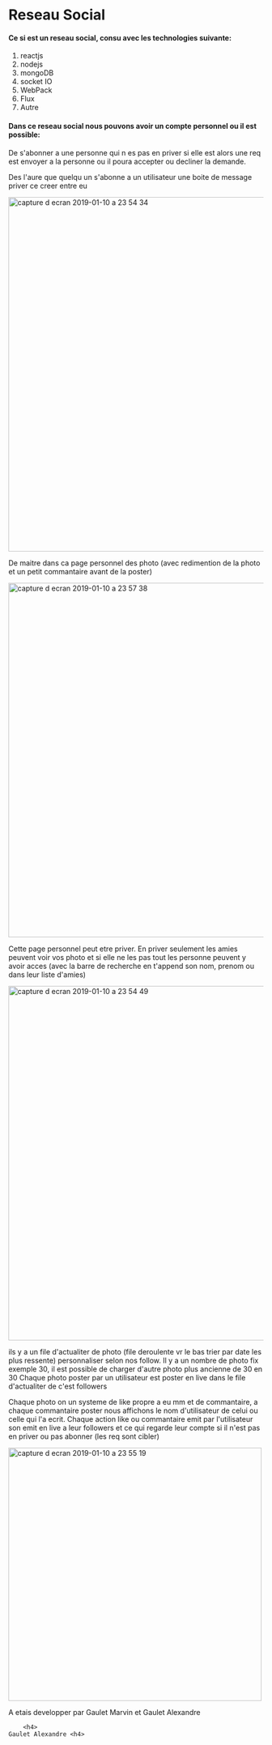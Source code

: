 # Reseau Social


<h4>
Ce si est un reseau social, consu avec les technologies suivante:
</h4>

1. reactjs
2. nodejs
3. mongoDB
4. socket IO
5. WebPack
6. Flux
7. Autre


<h4>
Dans ce reseau social nous pouvons avoir un compte personnel ou il est possible:
</h4>
De s'abonner a une personne qui n es pas en priver si elle est alors une req est envoyer
a la personne ou il poura accepter ou decliner la demande.


Des l'aure que quelqu un s'abonne a un utilisateur une boite de message
priver ce creer entre eu

<img width="700" alt="capture d ecran 2019-01-10 a 23 54 34" src="https://user-images.githubusercontent.com/23437868/51002757-9abbea80-1534-11e9-86af-6a8e9db61132.png">


De maitre dans ca page personnel des photo (avec redimention de la photo et un petit
commantaire avant de la poster)

 <img width="700" alt="capture d ecran 2019-01-10 a 23 57 38" src="https://user-images.githubusercontent.com/23437868/51002804-c0e18a80-1534-11e9-9cc5-13ee22190d34.png">

Cette page personnel peut etre priver.
En priver seulement les amies peuvent voir vos photo et si elle ne les pas 
tout les personne peuvent y avoir acces (avec la barre de recherche en t'append son nom, prenom ou dans
leur liste d'amies)

 <img width="700" alt="capture d ecran 2019-01-10 a 23 54 49" src="https://user-images.githubusercontent.com/23437868/51002673-56c8e580-1534-11e9-93f7-c76f4eb99e77.png">

ils y a un file d'actualiter de photo (file deroulente vr le bas trier par date les plus ressente) personnaliser selon nos follow.
Il y a un nombre de photo fix exemple 30, il est possible de charger d'autre photo plus ancienne de 30 en 30
Chaque photo poster par un utilisateur est poster en live dans le file d'actualiter de c'est followers 



Chaque photo on un systeme de like propre a eu mm et de commantaire, a chaque commantaire poster
nous affichons le nom d'utilisateur de celui ou celle qui l'a ecrit. Chaque action like ou commantaire emit
par l'utilisateur son emit en live a leur followers et ce qui regarde leur compte si il
n'est pas en priver ou pas abonner (les req sont cibler)

 <img width="500" alt="capture d ecran 2019-01-10 a 23 55 19" src="https://user-images.githubusercontent.com/23437868/51003029-7ad8f680-1535-11e9-9510-d2670445d507.png">
<br>

A etais developper par Gaulet Marvin et Gaulet Alexandre

        <h4>                                                                                      Gaulet Alexandre <h4>
